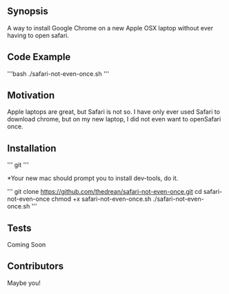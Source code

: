## Synopsis

A way to install Google Chrome on a new Apple OSX laptop without ever having to open safari.

## Code Example

'''bash
./safari-not-even-once.sh
'''

## Motivation

Apple laptops are great, but Safari is not so. I have only ever used Safari to download chrome, but on my new laptop, I did not even want to openSafari once.

## Installation

'''
git
'''

*Your new mac should prompt you to install dev-tools, do it.

'''
git clone https://github.com/thedrean/safari-not-even-once.git
cd safari-not-even-once
chmod +x safari-not-even-once.sh
./safari-not-even-once.sh
'''



## Tests

Coming Soon

## Contributors

Maybe you!


